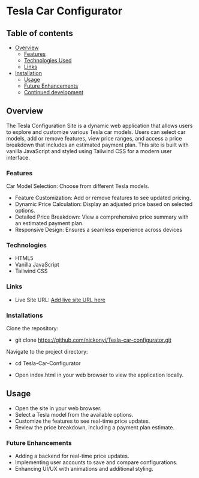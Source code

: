 # Tesla Car Configurator
## Table of contents

- [Overview](#overview)
  - [Features](#Features)
  - [Technologies Used](#Technologies)
  - [Links](#links)
- [Installation](#Installation)
  - [Usage](#Usage)
  - [Future Enhancements](#Future-Enhancements)
  - [Continued development](#continued-development)
  



## Overview
The Tesla Configuration Site is a dynamic web application that allows users to explore and customize various Tesla car models. Users can select car models, add or remove features, view price ranges, and access a price breakdown that includes an estimated payment plan. This site is built with vanilla JavaScript and styled using Tailwind CSS for a modern user interface.

### Features

Car Model Selection: Choose from different Tesla models.

- Feature Customization: Add or remove features to see updated pricing.
- Dynamic Price Calculation: Display an adjusted price based on selected options.
- Detailed Price Breakdown: View a comprehensive price summary with an estimated payment plan.
- Responsive Design: Ensures a seamless experience across devices

### Technologies

- HTML5
- Vanilla JavaScript
- Tailwind CSS


### Links

- Live Site URL: [Add live site URL here](https://nickonyi.github.io/Tesla-car-configurator/)

### Installations

Clone the repository:
- git clone https://github.com/nickonyi/Tesla-car-configurator.git

Navigate to the project directory:
- cd Tesla-Car-Configurator

- Open index.html in your web browser to view the application locally.

## Usage

- Open the site in your web browser.
- Select a Tesla model from the available options.
- Customize the features to see real-time price updates.
- Review the price breakdown, including a payment plan estimate.

### Future Enhancements

- Adding a backend for real-time price updates.
- Implementing user accounts to save and compare configurations.
- Enhancing UI/UX with animations and additional styling.






